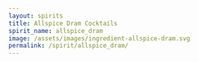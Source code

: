 ```yaml
---
layout: spirits
title: Allspice Dram Cocktails
spirit_name: allspice_dram
image: /assets/images/ingredient-allspice-dram.svg
permalink: /spirit/allspice_dram/
---
```

